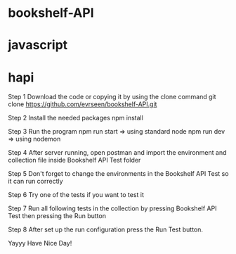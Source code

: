 # bookshelf-API 
# javascript 
# hapi

Step 1
Download the code or copying it by using the clone command
git clone https://github.com/evrseen/bookshelf-API.git

Step 2
Install the needed packages
npm install

Step 3
Run the program 
npm run start => using standard node
npm run dev => using nodemon

Step 4
After server running, open postman and import the environment and collection file inside Bookshelf API Test folder

Step 5
Don't forget to change the environments in the Bookshelf API Test so it can run correctly

Step 6
Try one of the tests if you want to test it

Step 7
Run all following tests in the collection by pressing Bookshelf API Test then pressing the Run button

Step 8
After set up the run configuration press the Run Test button.

Yayyy Have Nice Day!

